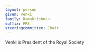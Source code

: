 ```yaml
---
layout: person
given: Venki
family: Ramakrishnan
suffix: FRS
steeringcommittee: Chair
---
```


Venki is President of the Royal Society
